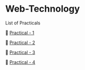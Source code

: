 # Web-Technology
List of Practicals


🎯 [Practical - 1](https://github.com/deepakm12/Resume)


🎯 [Practical - 2](/Practical%20-%202/)


🎯 [Practical - 3](/Practical%20-%203/)


🎯 [Practical - 4](/Practical%20-%204/)
